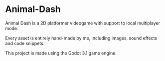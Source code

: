 # Animal-Dash
Animal Dash is a 2D platformer videogame with support to local multiplayer mode.

Every asset is entirely hand-made by me, including images, sound effects and code snippets.

This project is made using the Godot 3.1 game engine.
